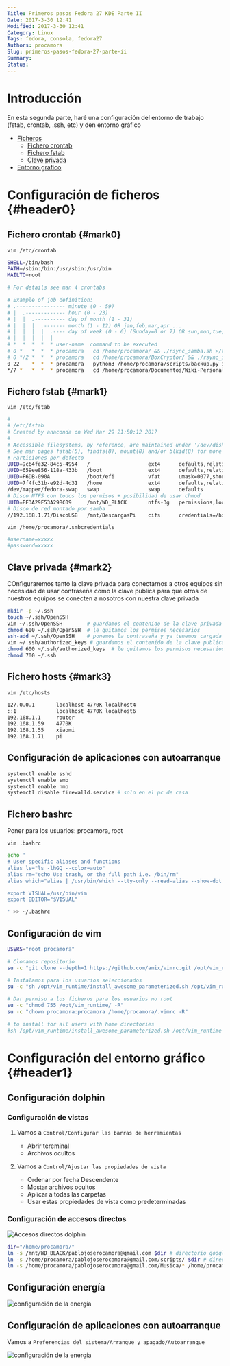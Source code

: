 ```yaml
---
Title: Primeros pasos Fedora 27 KDE Parte II
Date: 2017-3-30 12:41
Modified: 2017-3-30 12:41
Category: Linux
Tags: fedora, consola, fedora27 
Authors: procamora
Slug: primeros-pasos-fedora-27-parte-ii
Summary: 
Status: 
---
```




# Introducción

En esta segunda parte, haré una configuración del entorno de trabajo (fstab, crontab, .ssh, etc) y den entorno gráfico

- [Ficheros](#header0)
    - [Fichero crontab](#mark0)
    - [Fichero fstab](#mark1)
    - [Clave privada](#mark2)
- [Entorno grafico](#header1)


# Configuración de ficheros {#header0}

## Fichero crontab {#mark0}

`vim /etc/crontab`

```bash
SHELL=/bin/bash
PATH=/sbin:/bin:/usr/sbin:/usr/bin
MAILTO=root

# For details see man 4 crontabs

# Example of job definition:
# .---------------- minute (0 - 59)
# |  .------------- hour (0 - 23)
# |  |  .---------- day of month (1 - 31)
# |  |  |  .------- month (1 - 12) OR jan,feb,mar,apr ...
# |  |  |  |  .---- day of week (0 - 6) (Sunday=0 or 7) OR sun,mon,tue,wed,thu,fri,sat
# |  |  |  |  |
# *  *  *  *  * user-name  command to be executed
# 0 *	*  *  *	procamora	cd /home/procamora/ && ./rsync_samba.sh >/tmp/rsync.log 2>&1 
# 0 */2	*  *  *	procamora	cd /home/procamora/BoxCryptor/ && ./rsync_i7.sh >/tmp/rsync_gdrive.log 2>&1
0 22	*  *  *	procamora	python3 /home/procamora/scripts/backup.py i7_rsync.sh >> /tmp/rsync_gdrive.log 2>&1
*/7 *	*  *  *	procamora	cd /home/procamora/Documentos/Wiki-Personal/ && bash pushgit.sh >> /tmp/wiki.log 2>&1
```


## Fichero fstab {#mark1}

`vim /etc/fstab`

```bash
#
# /etc/fstab
# Created by anaconda on Wed Mar 29 21:50:12 2017
#
# Accessible filesystems, by reference, are maintained under '/dev/disk'
# See man pages fstab(5), findfs(8), mount(8) and/or blkid(8) for more info
# Particiones por defecto
UUID=9c64fe32-84c5-4954   /                   ext4      defaults,relatime               1 1
UUID=659ee856-118a-433b   /boot               ext4      defaults,relatime               1 2
UUID=F6DB-090A            /boot/efi           vfat      umask=0077,shortname=winnt      0 2
UUID=7f4fc31b-e92d-4d31   /home               ext4      defaults,relatime               1 2
/dev/mapper/fedora-swap   swap                swap      defaults                        0 0
# Disco NTFS con todos los permisos + posibilidad de usar chmod
UUID=EE3A29F53A29BC09     /mnt/WD_BLACK       ntfs-3g   permissions,locale=es_ES.utf8   0 2
# Disco de red montado por samba
//192.168.1.71/DiscoUSB   /mnt/DescargasPi    cifs      credentials=/home/procamora/.smbcredentials,iocharset=utf8,sec=ntlm  0  0
```


`vim /home/procamora/.smbcredentials`

```bash
#username=xxxxx
#password=xxxxx
```


## Clave privada {#mark2}

COnfiguraremos tanto la clave privada para conectarnos a otros equipos sin necesidad de usar contraseña como la clave publica para que otros de nuestros equipos se conecten a nosotros con nuestra clave privada

```bash
mkdir -p ~/.ssh
touch ~/.ssh/OpenSSH
vim ~/.ssh/OpenSSH        # guardamos el contenido de la clave privada
chmod 600 ~/.ssh/OpenSSH  # le quitamos los permisos necesarios
ssh-add ~/.ssh/OpenSSH    # ponemos la contraseña y ya tenemos cargada la clave
vim ~/.ssh/authorized_keys # guardamos el contenido de la clave publica
chmod 600 ~/.ssh/authorized_keys  # le quitamos los permisos necesarios
chmod 700 ~/.ssh
```


## Fichero hosts {#mark3}

`vim /etc/hosts`

```bash
127.0.0.1       localhost 4770K localhost4
::1             localhost 4770K localhost6
192.168.1.1     router
192.168.1.59    4770K
192.168.1.55    xiaomi
192.168.1.71    pi
```


## Configuración de aplicaciones con autoarranque

```bash
systemctl enable sshd
systemctl enable smb
systemctl enable nmb
systemctl disable firewalld.service # solo en el pc de casa
```


## Fichero bashrc

Poner para los usuarios: procamora, root

`vim .bashrc`

```bash
echo '
# User specific aliases and functions
alias ls="ls -lhGQ --color=auto"
alias rm="echo Use trash, or the full path i.e. /bin/rm"
alias which="alias | /usr/bin/which --tty-only --read-alias --show-dot --show-tilde"

export VISUAL=/usr/bin/vim
export EDITOR="$VISUAL"

' >> ~/.bashrc
```



## Configuración de vim


```bash
USERS="root procamora"

# Clonamos repositorio
su -c "git clone --depth=1 https://github.com/amix/vimrc.git /opt/vim_runtime"

# Instalamos para los usuarios seleccionados
su -c "sh /opt/vim_runtime/install_awesome_parameterized.sh /opt/vim_runtime $USERS"

# Dar permiso a los ficheros para los usuarios no root
su -c "chmod 755 /opt/vim_runtime/ -R"
su -c "chown procamora:procamora /home/procamora/.vimrc -R"

# to install for all users with home directories
#sh /opt/vim_runtime/install_awesome_parameterized.sh /opt/vim_runtime --all
```





# Configuración del entorno gráfico {#header1}


## Configuración dolphin

### Configuración de vistas

1. Vamos a `Control/Configurar las barras de herramientas`
    - Abrir tereminal
    - Archivos ocultos

2. Vamos a `Control/Ajustar las propiedades de vista`
    - Ordenar por fecha Descendente
    - Mostar archivos ocultos
    - Aplicar a todas las carpetas
    - Usar estas propiedades de vista como predeterminadas

### Configuración de accesos directos

![Accesos directos dolphin](/images/2017/2017-03-31-acceos_directos_dolphin.png)


```bash
dir="/home/procamora/"
ln -s /mnt/WD_BLACK/pablojoserocamora@gmail.com $dir # directorio google drive
ln -s /home/procamora/pablojoserocamora@gmail.com/scripts/ $dir # directorio de scripts
ln -s /home/procamora/pablojoserocamora@gmail.com/Musica/* /home/procamora/Música/ # Enlazo todos los discos
```



## Configuración energía

![configuración de la energía](/images/2017/2017-03-31-gestion_energia.png)



## Configuración de aplicaciones con autoarranque


Vamos a `Preferencias del sistema/Arranque y apagado/Autoarranque`

![configuración de la energía](/images/2017/2017-03-31-autoarranque.png)

